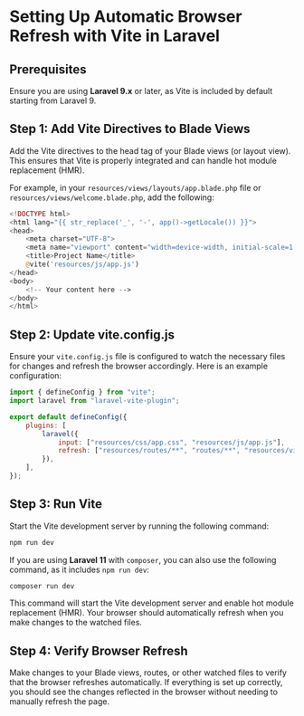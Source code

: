# Setting Up Automatic Browser Refresh with Vite in Laravel

## Prerequisites

Ensure you are using <b> Laravel 9.x</b> or later, as Vite is included by default starting from Laravel 9.

## Step 1: Add Vite Directives to Blade Views

Add the Vite directives to the head tag of your Blade views (or layout view). This ensures that Vite is properly integrated and can handle hot module replacement (HMR).

For example, in your `resources/views/layouts/app.blade.php` file or `resources/views/welcome.blade.php`, add the following:

```php
<!DOCTYPE html>
<html lang="{{ str_replace('_', '-', app()->getLocale()) }}">
<head>
    <meta charset="UTF-8">
    <meta name="viewport" content="width=device-width, initial-scale=1.0">
    <title>Project Name</title>
    @vite('resources/js/app.js')
</head>
<body>
    <!-- Your content here -->
</body>
</html>
```

## Step 2: Update vite.config.js

Ensure your `vite.config.js` file is configured to watch the necessary files for changes and refresh the browser accordingly. Here is an example configuration:

```js
import { defineConfig } from "vite";
import laravel from "laravel-vite-plugin";

export default defineConfig({
    plugins: [
        laravel({
            input: ["resources/css/app.css", "resources/js/app.js"],
            refresh: ["resources/routes/**", "routes/**", "resources/views/**"],
        }),
    ],
});
```

## Step 3: Run Vite

Start the Vite development server by running the following command:

```sh
npm run dev
```

If you are using <b>Laravel 11</b> with `composer`, you can also use the following command, as it includes `npm run dev`:

```sh
composer run dev
```

This command will start the Vite development server and enable hot module replacement (HMR). Your browser should automatically refresh when you make changes to the watched files.

## Step 4: Verify Browser Refresh

Make changes to your Blade views, routes, or other watched files to verify that the browser refreshes automatically. If everything is set up correctly, you should see the changes reflected in the browser without needing to manually refresh the page.
